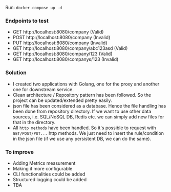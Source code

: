 Run: `docker-compose up -d`

### Endpoints to test

- GET http://localhost:8080/company (Valid)
- POST http://localhost:8080/company (Invalid)
- PUT http://localhost:8080/company (Invalid)
- GET http://localhost:8080/company/abc123asd (Valid)
- GET http://localhost:8080/company/123 (Valid)
- GET http://localhost:8080/companys/123 (Invalid)


### Solution

- I created two applications with Golang, one for the proxy and another one for downstream service. 
- Clean architecture / Repository pattern has been followed. So the project can be updated/extended pretty easily. 
- json file has been considered as a database. Hence the file handling has been done from repository directory. If we want to use other data sources, i.e. SQL/NoSQL DB, Redis etc. we can simply add new files for that in the directory.
- All `http methods` have been handled. So it's possible to request with `GET/POST/PUT...` http methods. We just need to insert the rule/condition in the json file (if we use any persistent DB, we can do the same).

### To improve

- Adding Metrics measurement 
- Making it more configurable
- CLI functionalities could be added
- Structured logging could be added
- TBA